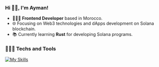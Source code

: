 ### Hi 👋🏻, I'm Ayman! 
- 👨🏻‍💻 **Frontend Developer** based in Morocco.
- 🌐 Focusing on Web3 technologies and dApps development on Solana blockchain.
- 📚 Currently learning **Rust** for developing Solana programs.

<!-- For light icons: &theme=light -->
### 👨🏻‍💻 Techs and Tools
[![My Skills](https://skillicons.dev/icons?i=typescript,javascript,react,nextjs,tailwindcss,html,css,styledcomponents,nodejs,expressjs,postgresql,mysql,supabase,firebase,mongodb,prisma,jest,docker,jenkins,figma&theme=light&perline=10)](https://skillicons.dev)

<!-- ### 👨🏻‍💻 Techs and Tools
[![My Skills](https://skillicons.dev/icons?i=typescript,javascript,react,nextjs,tailwindcss,html,css,styledcomponents,emotion,nodejs,expressjs,rust,postgresql,mysql,supabase,firebase,mongodb,prisma,redux,jest,docker,jenkins,kubernetes,figma&theme=light&perline=12)](https://skillicons.dev)->
